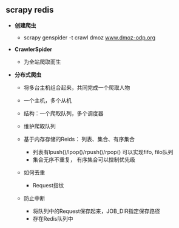 ## scrapy redis 


- **创建爬虫**
    - scrapy genspider -t crawl dmoz www.dmoz-odp.org
    
    
- **CrawlerSpider**
    - 为全站爬取而生
    
- **分布式爬虫**
    - 将多台主机组合起来，共同完成一个爬取人物
    - 一个主机，多个从机
    - 结构：一个爬取队列，多个调度器        
    
    - 维护爬取队列
    - 基于内存存储的Reids： 列表、集合、有序集合
        - 列表有lpush()/lpop()/rpush()/rpop() 可以实现fifo, filo队列
        - 集合无序不重复， 有序集合可以控制优先级
        
    - 如何去重
        - Request指纹  
        
    - 防止中断
        - 将队列中的Request保存起来，JOB_DIR指定保存路径
        - 存在Redis队列中       